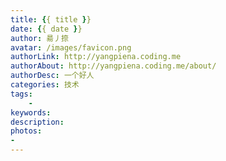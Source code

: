 ```yaml
---
title: {{ title }}
date: {{ date }}
author: 昜丿捺
avatar: /images/favicon.png
authorLink: http://yangpiena.coding.me
authorAbout: http://yangpiena.coding.me/about/
authorDesc: 一个好人
categories: 技术
tags:
    - 
keywords:
description:
photos:
- 
---
```

